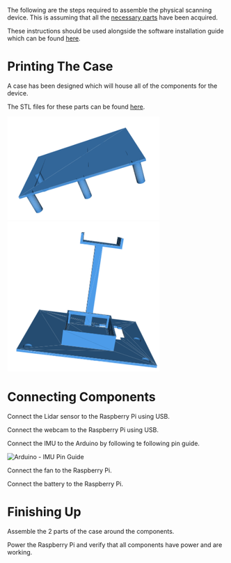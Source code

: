 The following are the steps required to assemble the physical scanning device.
This is assuming that all the [necessary parts](https://github.com/aytimothy/RealityVirtualVirturalizer/blob/master/bill-of-materials/README.md) have been acquired.

These instructions should be used alongside the software installation guide which can be found [here](https://github.com/aytimothy/RealityVirtualVirturalizer/blob/master/docs/Installation.md).

# Printing The Case

A case has been designed which will house all of the components for the device.

The STL files for these parts can be found [here](https://github.com/aytimothy/RealityVirtualVirturalizer/tree/master/case-design).

<img src="https://github.com/aytimothy/RealityVirtualVirturalizer/blob/master/docs/img/Base.PNG" alt="Base" width="350"/>

<img src="https://github.com/aytimothy/RealityVirtualVirturalizer/blob/master/docs/img/roof.PNG" alt="Roof" width="350"/>

# Connecting Components

Connect the Lidar sensor to the Raspberry Pi using USB.

Connect the webcam to the Raspberry Pi using USB.

Connect the IMU to the Arduino by following te following pin guide.

<img src="https://www.electronicshub.org/wp-content/uploads/2017/11/MPU6050-Image-Circuit-Diagram.jpg" alt="Arduino - IMU Pin Guide" width="350"/>

Connect the fan to the Raspberry Pi.

Connect the battery to the Raspberry Pi.

# Finishing Up

Assemble the 2 parts of the case around the components.

Power the Raspberry Pi and verify that all components have power and are working.

